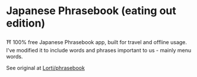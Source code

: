# Japanese Phrasebook (eating out edition)

⛩ 100% free Japanese Phrasebook app, built for travel and offline usage. I've modified it to include words and phrases important to us - mainly menu words.

See original at [Lorti/phrasebook](https://github.com/Lorti/phrasebook)
